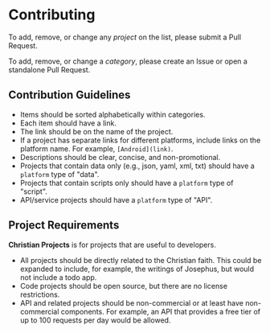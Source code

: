 # Contributing

To add, remove, or change any _project_ on the list, please submit a Pull Request.

To add, remove, or change a _category_, please create an Issue or open a standalone Pull Request.

## Contribution Guidelines

- Items should be sorted alphabetically within categories.
- Each item should have a link.
- The link should be on the name of the project.
- If a project has separate links for different platforms, include links on the platform name. For example, `[Android](link)`.
- Descriptions should be clear, concise, and non-promotional.
- Projects that contain data only (e.g., json, yaml, xml, txt) should have a `platform` type of "data".
- Projects that contain scripts only should have a `platform` type of "script".
- API/service projects should have a `platform` type of "API".

## Project Requirements

**Christian Projects** is for projects that are useful to developers.

- All projects should be directly related to the Christian faith. This could be expanded to include, for example, the writings of Josephus, but would not include a todo app.
- Code projects should be open source, but there are no license restrictions.
- API and related projects should be non-commercial or at least have non-commercial components. For example, an API that provides a free tier of up to 100 requests per day would be allowed.
